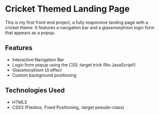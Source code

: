 # Cricket Themed Landing Page

This is my first front-end project, a fully responsive landing page with a cricket theme. It features a navigation bar and a glassmorphism login form that appears as a popup.

## Features
- Interactive Navigation Bar
- Login form popup using the CSS :target trick (No JavaScript!)
- Glassmorphism UI effect
- Custom background positioning

## Technologies Used
- HTML5
- CSS3 (Flexbox, Fixed Positioning, :target pseudo-class)
